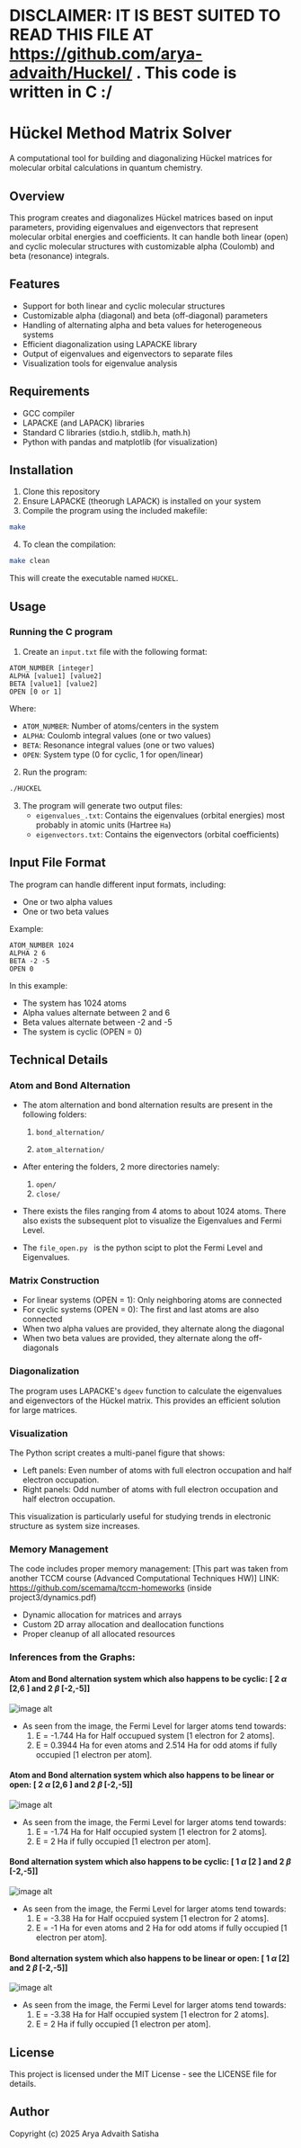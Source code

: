# DISCLAIMER: IT IS BEST SUITED TO READ THIS FILE AT https://github.com/arya-advaith/Huckel/ . This code is written in C :/

# Hückel Method Matrix Solver

A computational tool for building and diagonalizing Hückel matrices for molecular orbital calculations in quantum chemistry.

## Overview

This program creates and diagonalizes Hückel matrices based on input parameters, providing eigenvalues and eigenvectors that represent molecular orbital energies and coefficients. It can handle both linear (open) and cyclic molecular structures with customizable alpha (Coulomb) and beta (resonance) integrals.

## Features

- Support for both linear and cyclic molecular structures
- Customizable alpha (diagonal) and beta (off-diagonal) parameters
- Handling of alternating alpha and beta values for heterogeneous systems
- Efficient diagonalization using LAPACKE library
- Output of eigenvalues and eigenvectors to separate files
- Visualization tools for eigenvalue analysis

## Requirements

- GCC compiler
- LAPACKE (and LAPACK) libraries
- Standard C libraries (stdio.h, stdlib.h, math.h)
- Python with pandas and matplotlib (for visualization)

## Installation

1. Clone this repository
2. Ensure LAPACKE (theorugh LAPACK) is installed on your system
3. Compile the program using the included makefile:

```bash
make
```
4. To clean the compilation:
```bash
make clean
```

This will create the executable named `HUCKEL`.

## Usage

### Running the C program

1. Create an `input.txt` file with the following format:

```
ATOM_NUMBER [integer]
ALPHA [value1] [value2]
BETA [value1] [value2]
OPEN [0 or 1]
```

Where:
- `ATOM_NUMBER`: Number of atoms/centers in the system
- `ALPHA`: Coulomb integral values (one or two values)
- `BETA`: Resonance integral values (one or two values)
- `OPEN`: System type (0 for cyclic, 1 for open/linear)

2. Run the program:

```bash
./HUCKEL
```

3. The program will generate two output files:
   - `eigenvalues_.txt`: Contains the eigenvalues (orbital energies) most probably in atomic units (Hartree `Ha`)
   - `eigenvectors.txt`: Contains the eigenvectors (orbital coefficients)

## Input File Format

The program can handle different input formats, including:
- One or two alpha values
- One or two beta values

Example:
```
ATOM_NUMBER 1024
ALPHA 2 6
BETA -2 -5
OPEN 0
```

In this example:
- The system has 1024 atoms
- Alpha values alternate between 2 and 6
- Beta values alternate between -2 and -5
- The system is cyclic (OPEN = 0)

## Technical Details

### Atom and Bond Alternation

- The atom alternation and bond alternation results are present in the following folders:
    1. ```bond_alternation/```

    2. ```atom_alternation/```

- After entering the folders, 2 more directories namely:
    1. ```open/```
    2. ```close/```

- There exists the files ranging from 4 atoms to about 1024 atoms. There also exists the subsequent plot to visualize the Eigenvalues and Fermi Level.

- The ```file_open.py ``` is the python scipt to plot the Fermi Level and Eigenvalues.


### Matrix Construction

- For linear systems (OPEN = 1): Only neighboring atoms are connected
- For cyclic systems (OPEN = 0): The first and last atoms are also connected
- When two alpha values are provided, they alternate along the diagonal
- When two beta values are provided, they alternate along the off-diagonals

### Diagonalization

The program uses LAPACKE's `dgeev` function to calculate the eigenvalues and eigenvectors of the Hückel matrix. This provides an efficient solution for large matrices.

### Visualization

The Python script creates a multi-panel figure that shows:
- Left panels: Even number of atoms with full electron occupation and half electron occupation.
- Right panels: Odd number of atoms with full electron occupation and half electron occupation.

This visualization is particularly useful for studying trends in electronic structure as system size increases.

### Memory Management

The code includes proper memory management: [This part was taken from another TCCM course (Advanced Computational Techniques HW)]
LINK: https://github.com/scemama/tccm-homeworks (inside project3/dynamics.pdf)
- Dynamic allocation for matrices and arrays
- Custom 2D array allocation and deallocation functions
- Proper cleanup of all allocated resources

### Inferences from the Graphs:

#### Atom and Bond alternation system which also happens to be cyclic: [ 2 $\alpha$ [2,6 ] and 2 $\beta$ [-2,-5]]

![image alt](https://github.com/arya-advaith/Huckel/blob/main/atom_alternation/close/eigenvalues_2a2b1close.png)

- As seen from the image, the Fermi Level for larger atoms tend towards:
  1) E = -1.744 Ha for Half occupued system [1 electron for 2 atoms].
  2) E =  0.3944 Ha for even atoms and 2.514 Ha for odd atoms if fully occupied [1 electron per atom].
  
#### Atom and Bond alternation system which also happens to be linear or open: [ 2 $\alpha$ [2,6 ] and 2 $\beta$ [-2,-5]]

![image alt](https://github.com/arya-advaith/Huckel/blob/main/atom_alternation/open/eigenvalues_2a2b1open.png)

- As seen from the image, the Fermi Level for larger atoms tend towards:
  1) E = -1.74 Ha for Half occupied system [1 electron for 2 atoms].
  2) E =  2 Ha if fully occupied [1 electron per atom].

#### Bond alternation system which also happens to be cyclic: [ 1 $\alpha$ [2 ] and 2 $\beta$ [-2,-5]]

![image alt](https://github.com/arya-advaith/Huckel/blob/main/bond_alternation/close/eigenvalues_1a2b1close.png)

- As seen from the image, the Fermi Level for larger atoms tend towards:
  1) E = -3.38 Ha for Half occpuied system [1 electron for 2 atoms].
  2) E =  -1 Ha for even atoms and 2 Ha for odd atoms if fully occupied [1 electron per atom].

#### Bond alternation system which also happens to be linear or open: [ 1 $\alpha$ [2] and 2 $\beta$ [-2,-5]]

![image alt](https://github.com/arya-advaith/Huckel/blob/main/bond_alternation/open/eigenvalues_1a2b1open.png)

- As seen from the image, the Fermi Level for larger atoms tend towards:
  1) E = -3.38 Ha for Half occupied system [1 electron for 2 atoms].
  2) E =  2 Ha if fully occupied [1 electron per atom].
     
## License

This project is licensed under the MIT License - see the LICENSE file for details.

## Author

Copyright (c) 2025 Arya Advaith Satisha
